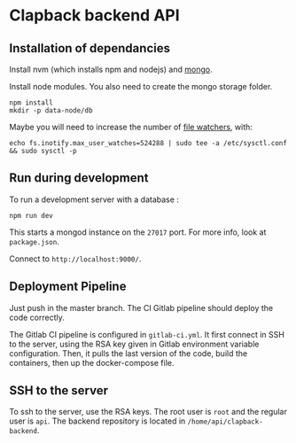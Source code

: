 # Clapback backend API

## Installation of dependancies

Install nvm (which installs npm and nodejs) and
[mongo](https://docs.mongodb.com/manual/tutorial/install-mongodb-on-ubuntu/).

Install node modules. You also need to create the mongo storage folder.

```shell script
npm install
mkdir -p data-node/db
```

Maybe you will need to increase the number of [file watchers](https://github.com/guard/listen/wiki/Increasing-the-amount-of-inotify-watchers#the-technical-details), with:

```shell script
echo fs.inotify.max_user_watches=524288 | sudo tee -a /etc/sysctl.conf && sudo sysctl -p
```

## Run during development

To run a development server with a database :

```shell script
npm run dev
```

This starts a mongod instance on the `27017` port. For more info, look at `package.json`.

Connect to `http://localhost:9000/`.

## Deployment Pipeline

Just push in the master branch. The CI Gitlab pipeline should deploy the code correctly.

The Gitlab CI pipeline is configured in `gitlab-ci.yml`. It first connect in SSH to the server, using the RSA key given
in Gitlab environment variable configuration. Then, it pulls the last version of the code, build the containers, then
up the docker-compose file.

## SSH to the server

To ssh to the server, use the RSA keys. The root user is `root` and the regular user is `api`. 
The backend repository is located in `/home/api/clapback-backend`.